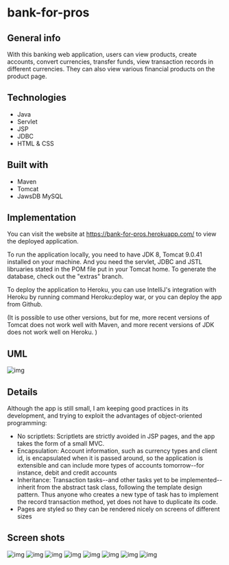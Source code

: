 # bank-for-pros

## General info
With this banking web application, users can view products, create accounts, convert currencies, transfer funds, view transaction records in different currencies. They can also view various financial products on the product page.

## Technologies
* Java
* Servlet
* JSP
* JDBC
* HTML & CSS

## Built with 
* Maven
* Tomcat
* JawsDB MySQL

## Implementation

You can visit the website at https://bank-for-pros.herokuapp.com/ to view the deployed application. 

To run the application locally, you need to have JDK 8, Tomcat 9.0.41 installed on your machine. And you need the servlet, JDBC and JSTL libruaries stated in the POM file put in your Tomcat home. To generate the database, check out the "extras" branch.

To deploy the application to Heroku, you can use IntelliJ's integration with Heroku by running command Heroku:deploy war, or you can deploy the app from Github. 

(It is possible to use other versions, but for me, more recent versions of Tomcat does not work well with Maven, and more recent versions of JDK does not work well on Heroku. )

## UML
![img](https://github.com/jren-jane/bank-for-pros/blob/6d98cc30122c3f4795bb21c0d3f1990fe4b355f1/img/Class%20Diagram.png)

## Details
Although the app is still small, I am keeping good practices in its development, and trying to exploit the advantages of object-oriented programming:
* No scriptlets: Scriptlets are strictly avoided in JSP pages, and the app takes the form of a small MVC.
* Encapsulation: Account information, such as currency types and client id, is encapsulated when it is passed around, so the application is extensible and can include more types of accounts tomorrow--for instance, debit and credit accounts
* Inheritance: Transaction tasks--and other tasks yet to be implemented--inherit from the abstract task class, following the template design pattern. Thus anyone who creates a new type of task has to implement the record transaction method, yet does not have to duplicate its code.
* Pages are styled so they can be rendered nicely on screens of different sizes

## Screen shots
![img](https://github.com/jren-jane/bank-for-pros/blob/e1f75e6e63b1172c382fe2780ad09eaa784c739d/img/index.png)
![img](https://github.com/jren-jane/bank-for-pros/blob/e1f75e6e63b1172c382fe2780ad09eaa784c739d/img/register.png)
![img](https://github.com/jren-jane/bank-for-pros/blob/d03f2db3ea6724b9e922a2207718221009a443f1/img/convert-currency.png)
![img](https://github.com/jren-jane/bank-for-pros/blob/d03f2db3ea6724b9e922a2207718221009a443f1/img/my-account.png)
![img](https://github.com/jren-jane/bank-for-pros/blob/d03f2db3ea6724b9e922a2207718221009a443f1/img/transfer-funds.png)
![img](https://github.com/jren-jane/bank-for-pros/blob/d03f2db3ea6724b9e922a2207718221009a443f1/img/product-1.png)
![img](https://github.com/jren-jane/bank-for-pros/blob/d03f2db3ea6724b9e922a2207718221009a443f1/img/product-2.png)
![img](https://github.com/jren-jane/bank-for-pros/blob/d03f2db3ea6724b9e922a2207718221009a443f1/img/product-3.png)
